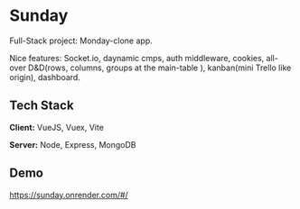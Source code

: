 
# Sunday

Full-Stack project: Monday-clone app.

Nice features: Socket.io, daynamic cmps,
auth middleware, cookies,
all-over D&D(rows, columns, groups at the main-table ),
kanban(mini Trello like origin), dashboard.


## Tech Stack

**Client:** VueJS, Vuex, Vite

**Server:** Node, Express, MongoDB


## Demo

https://sunday.onrender.com/#/
